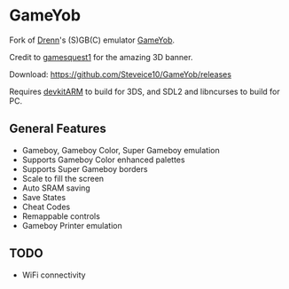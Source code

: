 # GameYob

Fork of [Drenn](https://github.com/Drenn1/)'s (S)GB(C) emulator [GameYob](https://github.com/Drenn1/GameYob/).

Credit to [gamesquest1](http://gbatemp.net/members/gamesquest1.335456/) for the amazing 3D banner.

Download: https://github.com/Steveice10/GameYob/releases

Requires [devkitARM](http://sourceforge.net/projects/devkitpro/files/devkitARM/) to build for 3DS, and SDL2 and libncurses to build for PC.

## General Features
* Gameboy, Gameboy Color, Super Gameboy emulation
* Supports Gameboy Color enhanced palettes
* Supports Super Gameboy borders
* Scale to fill the screen
* Auto SRAM saving
* Save States
* Cheat Codes
* Remappable controls
* Gameboy Printer emulation

## TODO
* WiFi connectivity
